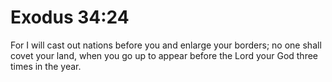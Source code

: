 # Exodus 34:24

For I will cast out nations before you and enlarge your borders; no one shall covet your land, when you go up to appear before the Lord your God three times in the year.
